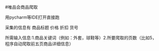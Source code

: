 #唯品会商品爬取

用pycharm等IDE打开直接跑

采集的信息有 商品标题 价格 折扣 货号

所需输入信息:1.商品关键词（例如：外套，球鞋等）2.所要爬取的页数（比如5，程序自动爬取前五页商品详细信息）
